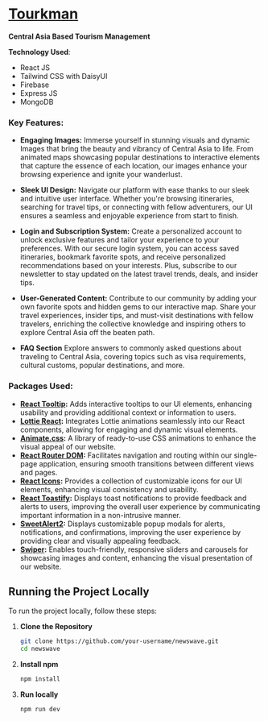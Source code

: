 # [Tourkman](https://tourism-management-ba713.web.app/) 

**Central Asia Based Tourism Management**

**Technology Used**:
- React JS
- Tailwind CSS with DaisyUI 
- Firebase
- Express JS
- MongoDB


### Key Features:

- **Engaging Images:** Immerse yourself in stunning visuals and dynamic Images that bring the beauty and vibrancy of Central Asia to life. From animated maps showcasing popular destinations to interactive elements that capture the essence of each location, our images enhance your browsing experience and ignite your wanderlust.

- **Sleek UI Design:** Navigate our platform with ease thanks to our sleek and intuitive user interface. Whether you're browsing itineraries, searching for travel tips, or connecting with fellow adventurers, our UI ensures a seamless and enjoyable experience from start to finish.

- **Login and Subscription System:** Create a personalized account to unlock exclusive features and tailor your experience to your preferences. With our secure login system, you can access saved itineraries, bookmark favorite spots, and receive personalized recommendations based on your interests. Plus, subscribe to our newsletter to stay updated on the latest travel trends, deals, and insider tips.

- **User-Generated Content:** Contribute to our community by adding your own favorite spots and hidden gems to our interactive map. Share your travel experiences, insider tips, and must-visit destinations with fellow travelers, enriching the collective knowledge and inspiring others to explore Central Asia off the beaten path.

- **FAQ Section** Explore answers to commonly asked questions about traveling to Central Asia, covering topics such as visa requirements, cultural customs, popular destinations, and more.

### Packages Used:
- **[React Tooltip](https://www.npmjs.com/package/react-tooltip):** Adds interactive tooltips to our UI elements, enhancing usability and providing additional context or information to users.
- **[Lottie React](https://github.com/airbnb/lottie-react):** Integrates Lottie animations seamlessly into our React components, allowing for engaging and dynamic visual elements.
- **[Animate.css](https://animate.style/):** A library of ready-to-use CSS animations to enhance the visual appeal of our website.
- **[React Router DOM](https://reactrouter.com/):** Facilitates navigation and routing within our single-page application, ensuring smooth transitions between different views and pages.
- **[React Icons](https://react-icons.github.io/react-icons/):** Provides a collection of customizable icons for our UI elements, enhancing visual consistency and usability.
- **[React Toastify](https://github.com/fkhadra/react-toastify):** Displays toast notifications to provide feedback and alerts to users, improving the overall user experience by communicating important information in a non-intrusive manner.
- **[SweetAlert2](https://sweetalert2.github.io/):** Displays customizable popup modals for alerts, notifications, and confirmations, improving the user experience by providing clear and visually appealing feedback.
- **[Swiper](https://swiperjs.com/):** Enables touch-friendly, responsive sliders and carousels for showcasing images and content, enhancing the visual presentation of our website.



## Running the Project Locally

To run the project locally, follow these steps:

1. **Clone the Repository**
   ```bash
   git clone https://github.com/your-username/newswave.git
   cd newswave
2. **Install npm**
   ```bash
   npm install
3. **Run locally** 
   ```bash
   npm run dev